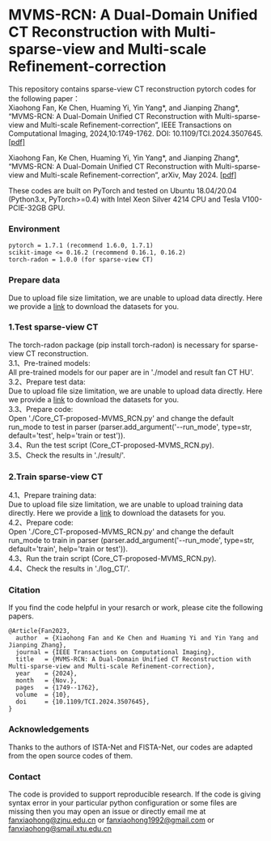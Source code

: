 # MVMS-RCN: A Dual-Domain Unified CT Reconstruction with Multi-sparse-view and Multi-scale Refinement-correction

This repository contains sparse-view CT reconstruction pytorch codes for the following paper：  
Xiaohong Fan, Ke Chen, Huaming Yi, Yin Yang*, and Jianping Zhang*, “MVMS-RCN: A Dual-Domain Unified CT Reconstruction with Multi-sparse-view and Multi-scale Refinement-correction”, IEEE Transactions on Computational Imaging, 2024,10:1749-1762. DOI: 10.1109/TCI.2024.3507645. [[pdf]](https://ieeexplore.ieee.org/stamp/stamp.jsp?tp=&arnumber=10769006) 

Xiaohong Fan, Ke Chen, Huaming Yi, Yin Yang*, and Jianping Zhang*, “MVMS-RCN: A Dual-Domain Unified CT Reconstruction with Multi-sparse-view and Multi-scale Refinement-correction”, arXiv, May 2024. [[pdf]](https://arxiv.org/pdf/2405.17141) 

These codes are built on PyTorch and tested on Ubuntu 18.04/20.04 (Python3.x, PyTorch>=0.4) with Intel Xeon Silver 4214 CPU and Tesla V100-PCIE-32GB GPU.

### Environment  
```
pytorch = 1.7.1 (recommend 1.6.0, 1.7.1)
scikit-image <= 0.16.2 (recommend 0.16.1, 0.16.2)
torch-radon = 1.0.0 (for sparse-view CT)
```
### Prepare data
Due to upload file size limitation, we are unable to upload data directly. Here we provide a [link](https://pan.baidu.com/s/1baOAEXmHZdsulsCKKgNbsg?pwd=io4f) to download the datasets for you. 

### 1.Test sparse-view CT  
The torch-radon package (pip install torch-radon) is necessary for sparse-view CT reconstruction.    
3.1、Pre-trained models:  
All pre-trained models for our paper are in './model and result fan CT HU'.  
3.2、Prepare test data:  
Due to upload file size limitation, we are unable to upload data directly. Here we provide a [link](https://pan.baidu.com/s/1baOAEXmHZdsulsCKKgNbsg?pwd=io4f) to download the datasets for you.   
3.3、Prepare code:  
Open './Core_CT-proposed-MVMS_RCN.py' and change the default run_mode to test in parser (parser.add_argument('--run_mode', type=str, default='test', help='train or test')).  
3.4、Run the test script (Core_CT-proposed-MVMS_RCN.py).  
3.5、Check the results in './result/'.

### 2.Train sparse-view CT   
4.1、Prepare training data:  
Due to upload file size limitation, we are unable to upload training data directly. Here we provide a [link](https://pan.baidu.com/s/1baOAEXmHZdsulsCKKgNbsg?pwd=io4f) to download the datasets for you.  
4.2、Prepare code:  
Open './Core_CT-proposed-MVMS_RCN.py' and change the default run_mode to train in parser (parser.add_argument('--run_mode', type=str, default='train', help='train or test')).  
4.3、Run the train script (Core_CT-proposed-MVMS_RCN.py).  
4.4、Check the results in './log_CT/'.

### Citation  
If you find the code helpful in your resarch or work, please cite the following papers. 
```
@Article{Fan2023,
  author  = {Xiaohong Fan and Ke Chen and Huaming Yi and Yin Yang and Jianping Zhang},
  journal = {IEEE Transactions on Computational Imaging},
  title   = {MVMS-RCN: A Dual-Domain Unified CT Reconstruction with Multi-sparse-view and Multi-scale Refinement-correction},
  year    = {2024},
  month   = {Nov.},
  pages   = {1749--1762},
  volume  = {10},
  doi     = {10.1109/TCI.2024.3507645},
}
```

### Acknowledgements  
Thanks to the authors of ISTA-Net and FISTA-Net, our codes are adapted from the open source codes of them.   

### Contact  
The code is provided to support reproducible research. If the code is giving syntax error in your particular python configuration or some files are missing then you may open an issue or directly email me at fanxiaohong@zjnu.edu.cn or fanxiaohong1992@gmail.com or fanxiaohong@smail.xtu.edu.cn
